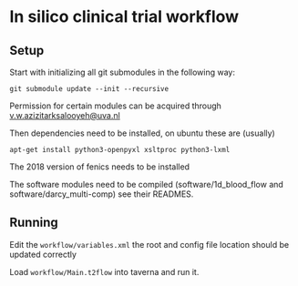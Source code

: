 In silico clinical trial workflow
=================================

Setup
-----

Start with initializing all git submodules in the following way:

```
git submodule update --init --recursive
```

Permission for certain modules can be acquired through
v.w.azizitarksalooyeh@uva.nl

Then dependencies need to be installed, on ubuntu these are (usually)

```
apt-get install python3-openpyxl xsltproc python3-lxml
```

The 2018 version of fenics needs to be installed

The software modules need to be compiled (software/1d_blood_flow and
software/darcy_multi-comp) see their READMES.

Running
-------

Edit the `workflow/variables.xml` the root and config file location should be
updated correctly

Load `workflow/Main.t2flow` into taverna and run it.

